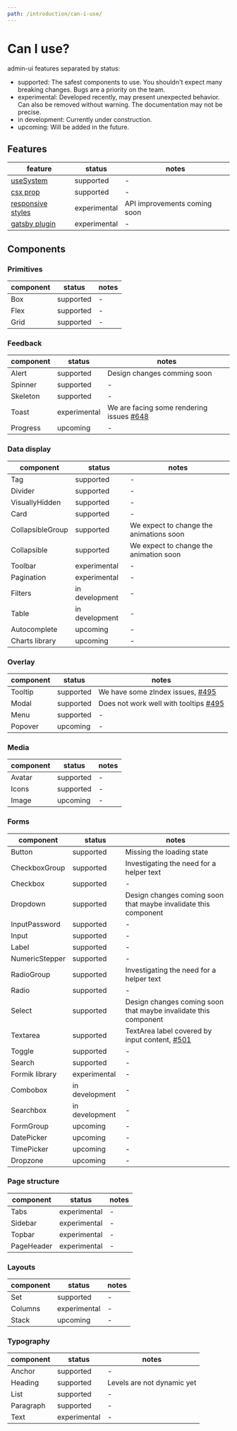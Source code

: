 ```yaml
---
path: /introduction/can-i-use/
---
```


# Can I use?

admin-ui features separated by status:

- supported: The safest components to use. You shouldn't expect many breaking changes. Bugs are a priority on the team.
- experimental: Developed recently, may present unexpected behavior. Can also be removed without warning. The documentation may not be precise.
- in development: Currently under construction.
- upcoming: Will be added in the future.

## Features

| feature                                            | status       | notes                        |
| -------------------------------------------------- | ------------ | ---------------------------- |
| [useSystem](/hooks/use-system/)                    | supported    | -                            |
| [csx prop](/core-concepts/csx-prop/)               | supported    | -                            |
| [responsive styles](/theming/responsive-design/)   | experimental | API improvements coming soon |
| [gatsby plugin](/packages/gatsby-plugin-admin-ui/) | experimental | -                            |

## Components

### Primitives

| component | status    | notes |
| --------- | --------- | ----- |
| Box       | supported | -     |
| Flex      | supported | -     |
| Grid      | supported | -     |

### Feedback

| component | status       | notes                                                                               |
| --------- | ------------ | ----------------------------------------------------------------------------------- |
| Alert     | supported    | Design changes comming soon                                                         |
| Spinner   | supported    | -                                                                                   |
| Skeleton  | supported    | -                                                                                   |
| Toast     | experimental | We are facing some rendering issues [#648](https://github.com/vtex/onda/issues/648) |
| Progress  | upcoming     | -                                                                                   |

### Data display

| component        | status         | notes                                   |
| ---------------- | -------------- | --------------------------------------- |
| Tag              | supported      | -                                       |
| Divider          | supported      | -                                       |
| VisuallyHidden   | supported      | -                                       |
| Card             | supported      | -                                       |
| CollapsibleGroup | supported      | We expect to change the animations soon |
| Collapsible      | supported      | We expect to change the animation soon  |
| Toolbar          | experimental   | -                                       |
| Pagination       | experimental   | -                                       |
| Filters          | in development | -                                       |
| Table            | in development | -                                       |
| Autocomplete     | upcoming       | -                                       |
| Charts library   | upcoming       | -                                       |

### Overlay

| component | status    | notes                                                                            |
| --------- | --------- | -------------------------------------------------------------------------------- |
| Tooltip   | supported | We have some zIndex issues, [#495](https://github.com/vtex/onda/issues/495)      |
| Modal     | supported | Does not work well with tooltips [#495](https://github.com/vtex/onda/issues/495) |
| Menu      | supported | -                                                                                |
| Popover   | upcoming  | -                                                                                |

### Media

| component | status    | notes |
| --------- | --------- | ----- |
| Avatar    | supported | -     |
| Icons     | supported | -     |
| Image     | upcoming  | -     |

### Forms

| component      | status         | notes                                                                                    |
| -------------- | -------------- | ---------------------------------------------------------------------------------------- |
| Button         | supported      | Missing the loading state                                                                |
| CheckboxGroup  | supported      | Investigating the need for a helper text                                                 |
| Checkbox       | supported      | -                                                                                        |
| Dropdown       | supported      | Design changes coming soon that maybe invalidate this component                          |
| InputPassword  | supported      | -                                                                                        |
| Input          | supported      | -                                                                                        |
| Label          | supported      | -                                                                                        |
| NumericStepper | supported      | -                                                                                        |
| RadioGroup     | supported      | Investigating the need for a helper text                                                 |
| Radio          | supported      | -                                                                                        |
| Select         | supported      | Design changes coming soon that maybe invalidate this component                          |
| Textarea       | supported      | TextArea label covered by input content, [#501](https://github.com/vtex/onda/issues/501) |
| Toggle         | supported      | -                                                                                        |
| Search         | supported      | -                                                                                        |
| Formik library | experimental   | -                                                                                        |
| Combobox       | in development | -                                                                                        |
| Searchbox      | in development | -                                                                                        |
| FormGroup      | upcoming       | -                                                                                        |
| DatePicker     | upcoming       | -                                                                                        |
| TimePicker     | upcoming       | -                                                                                        |
| Dropzone       | upcoming       | -                                                                                        |

### Page structure

| component  | status       | notes |
| ---------- | ------------ | ----- |
| Tabs       | experimental | -     |
| Sidebar    | experimental | -     |
| Topbar     | experimental | -     |
| PageHeader | experimental     | -     |

### Layouts

| component | status       | notes |
| --------- | ------------ | ----- |
| Set       | supported    | -     |
| Columns   | experimental | -     |
| Stack     | upcoming     | -     |

### Typography

| component | status       | notes                      |
| --------- | ------------ | -------------------------- |
| Anchor    | supported    | -                          |
| Heading   | supported    | Levels are not dynamic yet |
| List      | supported    | -                          |
| Paragraph | supported    | -                          |
| Text      | experimental | -                          |
